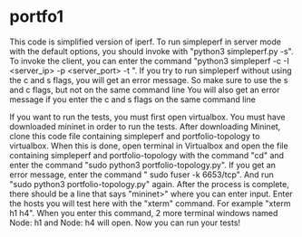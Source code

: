 # portfo1
This code is  simplified version of iperf.
To run simpleperf in server mode with the default options, you should invoke with "python3 simpleperf.py -s".
To invoke the client, you can enter the command "python3 simpleperf -c -I <server_ip> -p <server_port> -t <time>".
If you try to run simpleperf without using the c and s flags, you will get an error message.
So make sure to use the s and c flags, but not on the same command line
You will also get an error message if you enter the c and s flags on the same command line 
  
  
If you want to run the tests, you must first open virtualbox. You must have downloaded mininet in order to run the tests. 
After downloading Mininet, clone this code file containing simpleperf and portfolio-topology to virtualbox. 
When this is done, open terminal in Virtualbox and open the file containing simpleperf and portfolio-topology with the command "cd" and enter the command "sudo python3 portfolio-topology.py". 
If you get an error message, enter the command " sudo fuser -k 6653/tcp". 
And run "sudo python3 portfolio-topology.py" again. 
After the process is complete, there should be a line that says "mininet>" where you can enter input. 
Enter the hosts you will test here with the "xterm" command. For example "xterm h1 h4". 
When you enter this command, 2 more terminal windows named Node: h1 and Node: h4 will open. 
Now you can run your tests!
